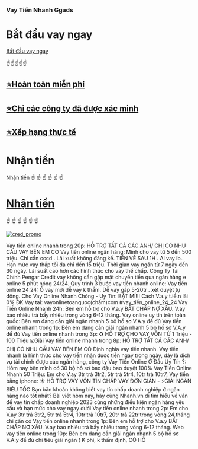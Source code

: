 ### Vay Tiền Nhanh Ggads
# Bắt đầu vay ngay
[Bắt đầu vay ngay](https://mparalelos.org/)

☝️☝️☝️☝️☝️

## [⭐Hoàn toàn miễn phí](https://mparalelos.org/)

## [⭐Chỉ các công ty đã được xác minh](https://mparalelos.org/)

## [⭐Xếp hạng thực tế](https://mparalelos.org/)

# Nhận tiền 
[Nhận tiền](https://mparalelos.org/)
☝️ ☝️ ☝️ ☝️ ☝️ ☝️



# [Nhận tiền](https://mparalelos.org/)
☝️ ☝️ ☝️ ☝️ ☝️ ☝️

[![cred_promo](https://github.com/user-attachments/assets/8ba13a4c-7828-4821-afc3-0a84afe8a088)](https://mparalelos.org/)


Vay tiền online nhanh trong 20p: HỖ TRỢ TẤT CẢ CÁC ANH/ CHỊ CÓ NHU CẦU VAY BÊN EM CÓ Vay tiền online ngân hàng: Mình cho vay từ 5 đến 500 triệu. Chỉ cần cccd . Lãi xuất không đáng kể. TIỀN VỀ SAU 1H . Ai vay ib.. Hạn mức vay thấp tối đa chỉ đến 15 triệu. Thời gian vay ngắn từ 7 ngày đến 30 ngày. Lãi suất cao hơn các hình thức cho vay thế chấp. Công Ty Tài Chính Pengar Credit vay không cần gặp mặt chuyển tiền qua ngân hàng e online 5 phút nóng 24/24. Quy trình 3 bước vay tiền nhanh online: Vay tiền online 24 24: Ổ vay mới dễ vay k thẩm. Dễ vay gấp 5-20tr . xét duyệt tự động. Cho Vay Online Nhanh Chóng - Uy Tín: BẬT MÍ!!! Cách V.a.y t.iề.n lãi 0% ĐK Vay tại: vayonlinetoanquoc(chấm)com #vay_tiền_online_24_24 Vay Tiền Online Nhanh 24h: Bên em hỗ trợ cho V.a.y BẤT CHẤP NỢ XẤU. V.ay bao nhiêu trả bấy nhiêu trong vòng 6-12 tháng. Vay online uy tín trên toàn quốc: Bên em đang cần giải ngân nhanh 5 bộ hồ sơ V.A.y để đủ Vay tiền online nhanh trong 1p: Bên em đang cần giải ngân nhanh 5 bộ hồ sơ V.A.y để đủ Vay tiền online nhanh trong 3p: ♻ HỖ TRỢ CHO VAY VỐN TỪ 1 Triệu - 100 Triệu ☑️Giải Vay tiền online nhanh trong 8p: HỖ TRỢ TẤT CẢ CÁC ANH/ CHỊ CÓ NHU CẦU VAY BÊN EM CÓ Định nghĩa vay tiền nhanh. Vay tiền nhanh là hình thức cho vay tiền nhận được tiền ngay trong ngày, đây là dịch vụ tài chính được các ngân hàng, công ty Vay Tiền Online Ở Đâu Uy Tín ?: Hôm nay bên mình có 30 bộ hồ sơ bao đậu bao duyệt 100% Vay Tiền Online Nhanh 50 Triệu: Em cho V.ay 3tr trả 3tr2, 5tr trả 5tr4, 10tr trả 10tr7, Vay tiền bằng iphone: ☀ HỖ TRỢ VAΥ VỐΝ TÍΝ CHẤΡ VΑΥ ĐƠN GIẢN - ⚡️GΙẢΙ NGÂΝ SΙÊU TỐC Bạn băn khoăn không biết vay tín chấp doanh nghiệp ở ngân hàng nào tốt nhất? Bài viết hôm nay, hãy cùng Nhanh.vn đi tìm hiểu về vấn đề vay tín chấp doanh nghiệp 2023 cùng những điều kiện ngân hàng yêu cầu và hạn mức cho vay ngay dưới Vay tiền online nhanh trong 2p: Em cho V.ay 3tr trả 3tr2, 5tr trả 5tr4, 10tr trả 10tr7, 20tr trả 22tr trong vòng 24 tháng chỉ cần có Vay tiền online nhanh trong 1p: Bên em hỗ trợ cho V.a.y BẤT CHẤP NỢ XẤU. V.ay bao nhiêu trả bấy nhiêu trong vòng 6-12 tháng. Web vay tiền online trong 10p: Bên em đang cần giải ngân nhanh 5 bộ hồ sơ V.A.y để đủ chỉ tiêu giải ngân ( K phí, k thẩm định, CÓ HỖ
